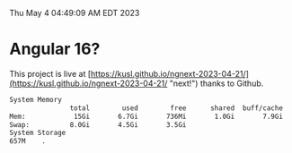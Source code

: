 Thu May  4 04:49:09 AM EDT 2023

# Angular 16?


This project is live at [https://kusl.github.io/ngnext-2023-04-21/](https://kusl.github.io/ngnext-2023-04-21/ "next!") thanks to Github.

```bash
System Memory
               total        used        free      shared  buff/cache   available
Mem:            15Gi       6.7Gi       736Mi       1.0Gi       7.9Gi       7.3Gi
Swap:          8.0Gi       4.5Gi       3.5Gi
System Storage
657M	.
```
```bash
